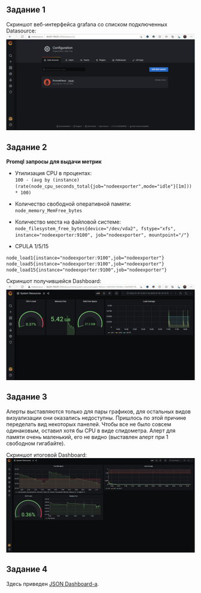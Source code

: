 ## Задание 1
Скриншот веб-интерфейса grafana со списком подключенных Datasource:
![](https://github.com/GrigoriyAzatyan/devops-netology/blob/main/grafana.jpg)

## Задание 2
**Promql запросы для выдачи метрик**

- Утилизация CPU в процентах:   
`100 - (avg by (instance) (rate(node_cpu_seconds_total{job="nodeexporter",mode="idle"}[1m])) * 100)`

- Количество свободной оперативной памяти:   
`node_memory_MemFree_bytes`

- Количество места на файловой системе:   
`node_filesystem_free_bytes{device="/dev/vda2", fstype="xfs", instance="nodeexporter:9100", job="nodeexporter", mountpoint="/"}`

- CPULA 1/5/15   
```
node_load1{instance="nodeexporter:9100",job="nodeexporter"}
node_load5{instance="nodeexporter:9100",job="nodeexporter"}
node_load15{instance="nodeexporter:9100",job="nodeexporter"}
```

Скриншот получившейся Dashboard:
![](https://github.com/GrigoriyAzatyan/devops-netology/blob/main/dashboard.jpg)


## Задание 3
Алерты выставляются только для пары графиков, для остальных видов визуализации они оказались недоступны.
Пришлось по этой причине переделать вид некоторых панелей. Чтобы все не было совсем одинаковым, оставил хотя бы CPU в виде спидометра.
Алерт для памяти очень маленький, его не видно (выставлен алерт при 1 свободном гигабайте).

Скриншот  итоговой Dashboard:
![](https://github.com/GrigoriyAzatyan/devops-netology/blob/main/grafana2.jpg)


## Задание 4
Здесь приведен [JSON Dashboard-а](https://github.com/GrigoriyAzatyan/devops-netology/blob/main/dashboard.json).



